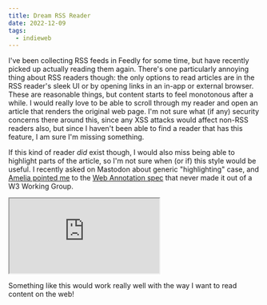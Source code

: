 ```yaml
---
title: Dream RSS Reader
date: 2022-12-09
tags:
  - indieweb
---
```


I've been collecting RSS feeds in Feedly for some time, but have recently picked up actually
reading them again. There's one particularly annoying thing about RSS readers though: the only options
to read articles are in the RSS reader's sleek UI or by opening links in an in-app or external browser.
These are reasonable things, but content starts to feel monotonous after a while. I would
really love to be able to scroll through my reader and open an article that renders the original web
page. I'm not sure what (if any) security concerns there around this, since any XSS attacks would affect
non-RSS readers also, but since I haven't been able to find a reader that has this feature, I am
sure I'm missing something.

If this kind of reader _did_ exist though, I would also miss being able to highlight parts of the
article, so I'm not sure when (or if) this style would be useful. I recently asked on Mastodon
about generic "highlighting" case, and [Amelia pointed me][1] to the [Web Annotation spec][2] that never
made it out of a W3 Working Group.

<iframe
    src="https://front-end.social/@AmeliaBR/109422449262800274/embed"
    class="mastodon-embed"
    allowfullscreen="allowfullscreen">
</iframe>

Something like this would work really well with the way I want to read content on the web!

[1]: https://indieweb.social/@AmeliaBR@front-end.social/109422449295548784
[2]: https://www.w3.org/annotation/
